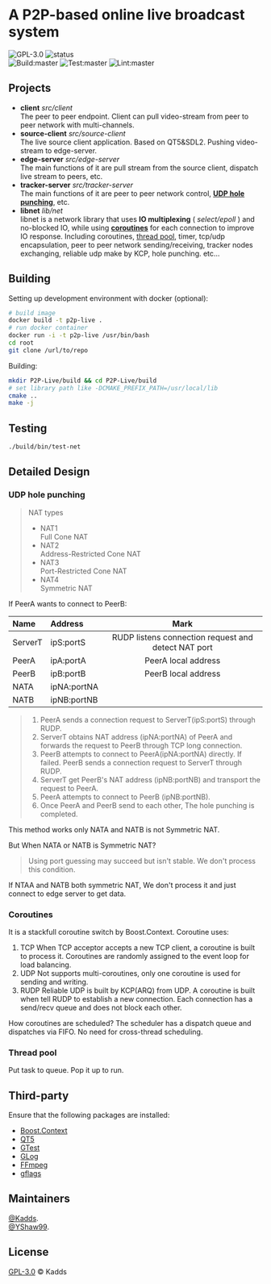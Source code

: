 # A P2P-based online live broadcast system
![GPL-3.0](https://img.shields.io/badge/License-GPL-green)
![status](https://img.shields.io/badge/status-development-blue)  
![Build:master](https://github.com/kadds/P2P-Live/workflows/Build/badge.svg)
![Test:master](https://github.com/kadds/P2P-Live/workflows/Test/badge.svg)
![Lint:master](https://github.com/kadds/P2P-Live/workflows/Lint/badge.svg)

## Projects
* **client**             *src/client*  
    The peer to peer endpoint. Client can pull video-stream from peer to peer network with multi-channels.
* **source-client**      *src/source-client*  
    The live source client application. Based on QT5&SDL2. Pushing video-stream to edge-server.
* **edge-server**             *src/edge-server*  
    The main functions of it are pull stream from the source client, dispatch live stream to peers, etc.
* **tracker-server**         *src/tracker-server*  
    The main functions of it are peer to peer network control, [**UDP hole punching**](#UDP-hole-punching), etc.
* **libnet**             *lib/net*  
    libnet is a network library that uses **IO multiplexing** ( *select/epoll* ) and no-blocked IO, while using [**coroutines**](#Coroutines) for each connection to improve IO response. Including coroutines, [thread pool](#Thread-pool), timer, tcp/udp encapsulation, peer to peer network sending/receiving, tracker nodes exchanging, reliable udp make by KCP, hole punching. etc...

## Building  
Setting up development environment with docker (optional):
```Bash
# build image
docker build -t p2p-live .
# run docker container
docker run -i -t p2p-live /usr/bin/bash
cd root
git clone /url/to/repo
```

Building:
```Bash
mkdir P2P-Live/build && cd P2P-Live/build
# set library path like -DCMAKE_PREFIX_PATH=/usr/local/lib
cmake ..
make -j
```

## Testing
```Bash
./build/bin/test-net
```

## Detailed Design
### UDP hole punching
> NAT types  
> * NAT1  
>   Full Cone NAT  
> * NAT2  
>   Address-Restricted Cone NAT  
> * NAT3  
>   Port-Restricted Cone NAT  
> * NAT4  
>   Symmetric NAT  

If PeerA wants to connect to PeerB: 

| Name    | Address     |                        Mark                         |
| :------ | :---------- | :-------------------------------------------------: |
| ServerT | ipS:portS   | RUDP listens connection request and detect NAT port |
| PeerA   | ipA:portA   |                 PeerA local address                 |
| PeerB   | ipB:portB   |                 PeerB local address                 |
| NATA    | ipNA:portNA |                                                     |
| NATB    | ipNB:portNB |                                                     |


> 1. PeerA sends a connection request to ServerT(ipS:portS) through RUDP.  
> 2. ServerT obtains NAT address (ipNA:portNA) of PeerA and forwards the request to PeerB through TCP long connection.   
> 3. PeerB attempts to connect to PeerA(ipNA:portNA) directly. If failed. PeerB sends a connection request to ServerT through RUDP.   
> 4. ServerT get PeerB's NAT address (ipNB:portNB) and transport the request to PeerA.   
> 5. PeerA attempts to connect to PeerB (ipNB:portNB).   
> 6. Once PeerA and PeerB send to each other, The hole punching is completed.   

This method works only NATA and NATB is not Symmetric NAT.  

But When NATA or NATB is Symmetric NAT?  
> Using port guessing may succeed but isn't stable. We don't process this condition.

If NTAA and NATB both symmetric NAT, We don't process it and just connect to edge server to get data.

### Coroutines
It is a stackfull coroutine switch by Boost.Context.
Coroutine uses:
1. TCP
    When TCP acceptor accepts a new TCP client, a coroutine is built to process it. Coroutines are randomly assigned to the event loop for load balancing.
2. UDP
   Not supports multi-coroutines, only one coroutine is used for sending and writing.
3. RUDP
   Reliable UDP is built by KCP(ARQ) from UDP. A coroutine is built when tell RUDP to establish a new connection. Each connection has a send/recv queue and does not block each other.  

How coroutines are scheduled? 
The scheduler has a dispatch queue and dispatches via FIFO. No need for cross-thread scheduling.

### Thread pool
Put task to queue. Pop it up to run.

## Third-party
Ensure that the following packages are installed:  
* [Boost.Context](https://www.boost.org/doc/libs/1_72_0/libs/context/doc/html/index.html)  
* [QT5](https://www.qt.io/)  
* [GTest](https://github.com/google/googletest)  
* [GLog](https://github.com/google/glog)  
* [FFmpeg](https://ffmpeg.org)
* [gflags](https://github.com/gflags/gflags)

## Maintainers
[@Kadds](https://github.com/Kadds).  
[@YShaw99](https://github.com/YShaw99).  

## License
[GPL-3.0](./LICENSE) © Kadds

